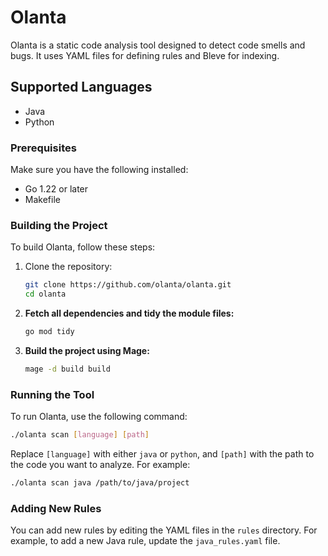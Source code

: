 # Olanta

Olanta is a static code analysis tool designed to detect code smells and bugs. It uses YAML files for defining rules and Bleve for indexing.

## Supported Languages

- Java
- Python

### Prerequisites

Make sure you have the following installed:
- Go 1.22 or later
- Makefile

### Building the Project

To build Olanta, follow these steps:

1. Clone the repository:
    ```sh
    git clone https://github.com/olanta/olanta.git
    cd olanta
    ```

2. **Fetch all dependencies and tidy the module files:**

    ```sh
    go mod tidy
    ```

3. **Build the project using Mage:**

    ```sh
    mage -d build build
    ```

### Running the Tool

To run Olanta, use the following command:

```sh
./olanta scan [language] [path]
```

Replace `[language]` with either `java` or `python`, and `[path]` with the path to the code you want to analyze. For example:

```sh
./olanta scan java /path/to/java/project
```

### Adding New Rules

You can add new rules by editing the YAML files in the `rules` directory. For example, to add a new Java rule, update the `java_rules.yaml` file.
